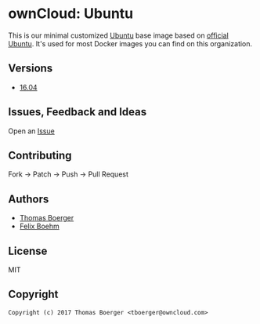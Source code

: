 # ownCloud: Ubuntu

This is our minimal customized [Ubuntu](http://www.ubuntu.com/) base image based on [official Ubuntu](https://registry.hub.docker.com/_/ubuntu/). It's used for most Docker images you can find on this organization.


## Versions

* [16.04](16.04/)


## Issues, Feedback and Ideas

Open an [Issue](https://github.com/owncloud-docker/ubuntu/issues)


## Contributing

Fork -> Patch -> Push -> Pull Request


## Authors

* [Thomas Boerger](https://github.com/tboerger)
* [Felix Boehm](https://github.com/felixboehm)


## License

MIT


## Copyright

```
Copyright (c) 2017 Thomas Boerger <tboerger@owncloud.com>
```
